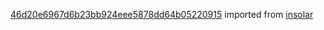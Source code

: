 [46d20e6967d6b23bb924eee5878dd64b05220915](https://github.com/insolar/insolar/commit/46d20e6967d6b23bb924eee5878dd64b05220915) imported from [insolar](https://github.com/insolar/insolar)
